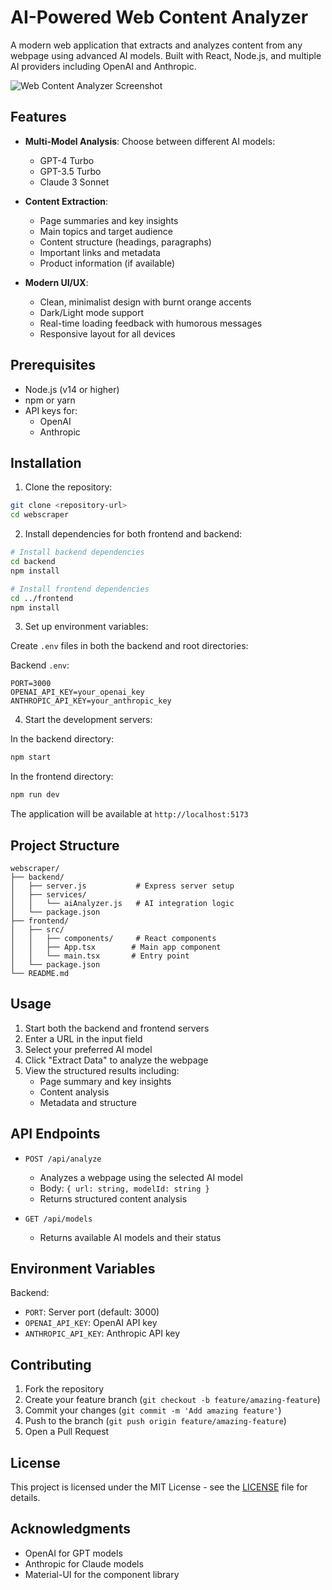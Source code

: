 # AI-Powered Web Content Analyzer

A modern web application that extracts and analyzes content from any webpage using advanced AI models. Built with React, Node.js, and multiple AI providers including OpenAI and Anthropic.

![Web Content Analyzer Screenshot](screenshot.png)

## Features

- **Multi-Model Analysis**: Choose between different AI models:
  - GPT-4 Turbo
  - GPT-3.5 Turbo
  - Claude 3 Sonnet

- **Content Extraction**:
  - Page summaries and key insights
  - Main topics and target audience
  - Content structure (headings, paragraphs)
  - Important links and metadata
  - Product information (if available)

- **Modern UI/UX**:
  - Clean, minimalist design with burnt orange accents
  - Dark/Light mode support
  - Real-time loading feedback with humorous messages
  - Responsive layout for all devices

## Prerequisites

- Node.js (v14 or higher)
- npm or yarn
- API keys for:
  - OpenAI
  - Anthropic

## Installation

1. Clone the repository:
```bash
git clone <repository-url>
cd webscraper
```

2. Install dependencies for both frontend and backend:
```bash
# Install backend dependencies
cd backend
npm install

# Install frontend dependencies
cd ../frontend
npm install
```

3. Set up environment variables:

Create `.env` files in both the backend and root directories:

Backend `.env`:
```env
PORT=3000
OPENAI_API_KEY=your_openai_key
ANTHROPIC_API_KEY=your_anthropic_key
```

4. Start the development servers:

In the backend directory:
```bash
npm start
```

In the frontend directory:
```bash
npm run dev
```

The application will be available at `http://localhost:5173`

## Project Structure

```
webscraper/
├── backend/
│   ├── server.js           # Express server setup
│   ├── services/
│   │   └── aiAnalyzer.js   # AI integration logic
│   └── package.json
├── frontend/
│   ├── src/
│   │   ├── components/     # React components
│   │   ├── App.tsx        # Main app component
│   │   └── main.tsx       # Entry point
│   └── package.json
└── README.md
```

## Usage

1. Start both the backend and frontend servers
2. Enter a URL in the input field
3. Select your preferred AI model
4. Click "Extract Data" to analyze the webpage
5. View the structured results including:
   - Page summary and key insights
   - Content analysis
   - Metadata and structure

## API Endpoints

- `POST /api/analyze`
  - Analyzes a webpage using the selected AI model
  - Body: `{ url: string, modelId: string }`
  - Returns structured content analysis

- `GET /api/models`
  - Returns available AI models and their status

## Environment Variables

Backend:
- `PORT`: Server port (default: 3000)
- `OPENAI_API_KEY`: OpenAI API key
- `ANTHROPIC_API_KEY`: Anthropic API key

## Contributing

1. Fork the repository
2. Create your feature branch (`git checkout -b feature/amazing-feature`)
3. Commit your changes (`git commit -m 'Add amazing feature'`)
4. Push to the branch (`git push origin feature/amazing-feature`)
5. Open a Pull Request

## License

This project is licensed under the MIT License - see the [LICENSE](LICENSE) file for details.

## Acknowledgments

- OpenAI for GPT models
- Anthropic for Claude models
- Material-UI for the component library
